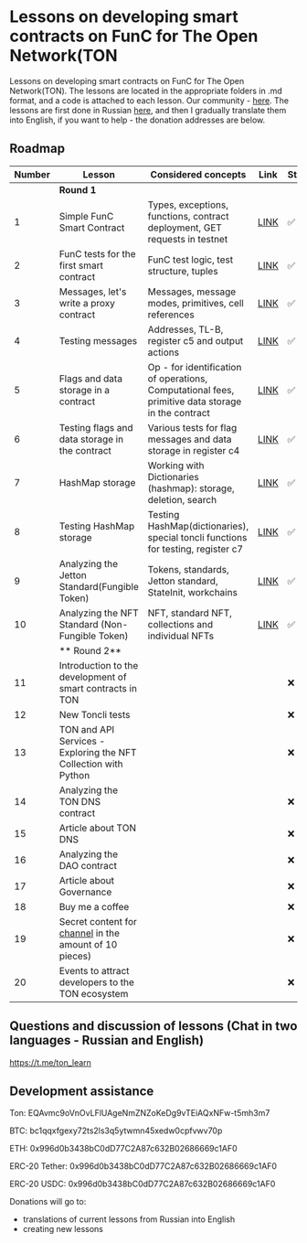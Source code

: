 # Lessons on developing smart contracts on FunC for The Open Network(TON

Lessons on developing smart contracts on FunC for The Open Network(TON). The lessons are located in the appropriate folders in .md format, and a code is attached to each lesson. Our community - [here](https://t.me/ton_learn). The lessons are first done in Russian [here](https://github.com/romanovichim/TonFunClessons_ru/), and then I gradually translate them into English, if you want to help - the donation addresses are below.

## Roadmap
| Number | Lesson | Considered concepts | Link | Status |
| ------------- | ------------- | ------------- | ------------- | ------------- |
|| **Round 1**   ||||
| 1 | Simple FunC Smart Contract | Types, exceptions, functions, contract deployment, GET requests in testnet | [LINK](./1lesson/firstlesson.md)  | ✅  |
| 2 | FunC tests for the first smart contract  | FunC test logic, test structure, tuples  | [LINK](./2lesson/secondlesson.md) | ✅  |
| 3 | Messages, let's write a proxy contract |  Messages, message modes, primitives, cell references | [LINK](./3lesson/thirdlesson.md) | ✅  |
| 4 | Testing messages | Addresses, TL-B, register c5 and output actions |  [LINK](./4lesson/forthlesson.md) | ✅ |
| 5 | Flags and data storage in a contract | Op - for identification of operations, Computational fees, primitive data storage in the contract  | [LINK](./5lesson/fifthlesson.md) |  ✅  |
| 6 | Testing flags and data storage in the contract |  Various tests for flag messages and data storage in register c4  | [LINK](./6lesson/sixthlesson.md) |  ✅ |
| 7 | HashMap storage  | Working with Dictionaries (hashmap): storage, deletion, search  | [LINK](./7lesson/seventhlesson.md) | ✅  |
| 8 | Testing HashMap storage  | Testing HashMap(dictionaries), special toncli functions for testing, register c7  | [LINK](./8lesson/eighthlesson.md)  | ✅  |
| 9 | Analyzing the Jetton Standard(Fungible Token)  | Tokens, standards, Jetton standard, StateInit, workchains  | [LINK](./9lesson/ninthlesson.md)  | ✅  |
| 10 | Analyzing the NFT Standard (Non-Fungible Token)  |  NFT, standard NFT, collections and individual NFTs | [LINK](./10lesson/tenthlesson.md)  | ✅  |
|| **  Round 2**   |||||
| 11 | Introduction to the development of smart contracts in TON | | | ❌  |
| 12 | New Toncli tests| | | ❌  |
| 13 | TON and API Services - Exploring the NFT Collection with Python | | | ❌  |
| 14 | Analyzing the TON DNS contract | | | ❌  |
| 15 | Article about TON DNS | | | ❌  |
| 16 | Analyzing the DAO contract | | | ❌  |
| 17 | Article about Governance | | | ❌  |
| 18 | Buy me a coffee | | | ❌  |
| 19 | Secret content for [channel](https://t.me/ton_learn) in the amount of 10 pieces) | | | ❌  |
| 20 | Events to attract developers to the TON ecosystem | | | ❌  |

## Questions and discussion of lessons (Chat in two languages - Russian and English)

https://t.me/ton_learn

## Development assistance

Ton:  EQAvmc9oVnOvLFlUAgeNmZNZoKeDg9vTEiAQxNFw-t5mh3m7

BTC: bc1qqxfgexy72ts2ls3q5ytwmn45xedw0cpfvwv70p

ETH: 0x996d0b3438bC0dD77C2A87c632B02686669c1AF0

ERC-20 Tether: 0x996d0b3438bC0dD77C2A87c632B02686669c1AF0

ERC-20 USDC: 0x996d0b3438bC0dD77C2A87c632B02686669c1AF0

Donations will go to:
  - translations of current lessons from Russian into English
  - creating new lessons